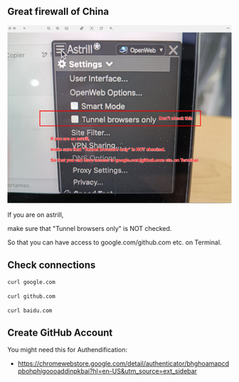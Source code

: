 

## Great firewall of China

![](../img/astrill.png)

If you are on astrill, 

make sure that "Tunnel browsers only" is NOT checked. 

So that you can have access to google.com/github.com etc. on Terminal.

## Check connections

```
curl google.com

curl github.com

curl baidu.com
```



## Create GitHub Account

You might need this for Authendification: 
- https://chromewebstore.google.com/detail/authenticator/bhghoamapcdpbohphigoooaddinpkbai?hl=en-US&utm_source=ext_sidebar



